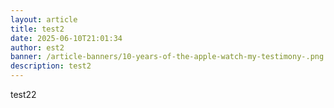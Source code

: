 ```yaml
---
layout: article
title: test2
date: 2025-06-10T21:01:34
author: est2
banner: /article-banners/10-years-of-the-apple-watch-my-testimony-.png
description: test2
---
```

test22
